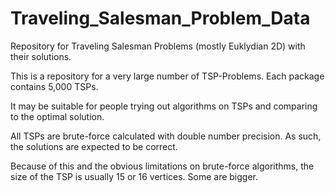 # Traveling_Salesman_Problem_Data
Repository for Traveling Salesman Problems (mostly Euklydian 2D) with their solutions.

This is a repository for a very large number of TSP-Problems. Each package contains 5,000 TSPs.

It may be suitable for people trying out algorithms on TSPs and comparing to the optimal solution.

All TSPs are brute-force calculated with double number precision. As such, the solutions are expected to be correct.

Because of this and the obvious limitations on brute-force algorithms, the size of the TSP is usually 15 or 16 vertices. Some are bigger.
